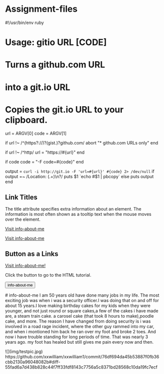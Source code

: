 # Assignment-files
<!DOCTYPE html>
<html>
<body>
 
 #!/usr/bin/env ruby
# Usage: gitio URL [CODE]
#
# Turns a github.com URL
#  into a git.io URL
#
# Copies the git.io URL to your clipboard.

url  = ARGV[0]
code = ARGV[1]

if url !~ /^(https?:\/\/)?(gist\.)?github.com/
  abort "* github.com URLs only"
end

if url !~ /^http/
  url = "https://#{url}"
end

if code
  code = "-F code=#{code}"
end

output = `curl -i http://git.io -F 'url=#{url}' #{code} 2> /dev/null`
if output =~ /Location: (.+)\n?/
  puts $1
  `echo #$1 | pbcopy`
else
  puts output
end
 
 
<h2>Link Titles</h2>
<p>The title attribute specifies extra information about an element. The information is most often shown as a tooltip text when the mouse moves over the element.</p>
<a href="https://www.xxwilliam.github.io" title="info-about-me">Visit info-about-me</a>
 
 
 
 <p><a href="https://github.com/xxwilliam/info-about-me/settings/pages#:~:text=xxwilliam.github.io/info%2Dabout%2Dme/">Visit info-about-me</a></p> 
 <h2>Button as a Links</h2>

<p><a href="https://www.xxwilliam.github.io">Visit info-about-me!</a></p> 
 
 
<p>Click the button to go to the HTML tutorial.</p>

<button onclick="document.location='github.com/xxwilliam/info-about-me'">info-about-me</button> 
  
<p># info-about-me I am 50 years old have done many jobs in my life. The most exciting job was when i was a security officer.I was doing that  on and off for about 15 years.I love making birthday cakes for my kids when they were younger, and not just round or square cakes,a few of the cakes i have made are, a steam train cake. a carosel cake (that took 8 hours to make),poodle cake, and more. The reason I have changed  from doing security is i was involved in a road rage incident, where the other guy rammed into my car, and when i montioned him back he ran over my foot and broke 2 toes. And now i have trouble standing for long periods of time. That was nearly 3 years ago. my foot has healed  but still gives me pain every now and then.</p>
![](img/testpic.jpg)
https://github.com/xxwilliam/xxwilliam1/commit/76df694da45b53887f0fb36cbb2130a96048082b#diff-55fad6a7d438b828c44f7ff33fdf8143c7756a5c8371bd28568c10da19fc7ecf
</body>
</html>
